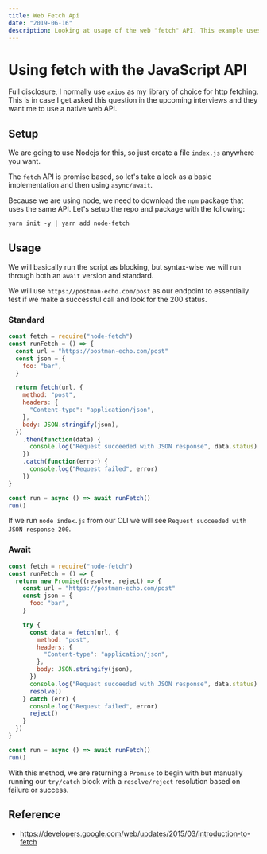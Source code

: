```yaml
---
title: Web Fetch Api
date: "2019-06-16"
description: Looking at usage of the web "fetch" API. This example uses the node-fetch library for demonstration purposes.
---
```


# Using fetch with the JavaScript API

Full disclosure, I normally use `axios` as my library of choice for http fetching. This is in case I get asked this question in the upcoming interviews and they want me to use a native web API.

## Setup

We are going to use Nodejs for this, so just create a file `index.js` anywhere you want.

The `fetch` API is promise based, so let's take a look as a basic implementation and then using `async/await`.

Because we are using node, we need to download the `npm` package that uses the same API. Let's setup the repo and package with the following:

```shell
yarn init -y | yarn add node-fetch
```

## Usage

We will basically run the script as blocking, but syntax-wise we will run through both an `await` version and standard.

We will use `https://postman-echo.com/post` as our endpoint to essentially test if we make a successful call and look for the 200 status.

### Standard

```javascript
const fetch = require("node-fetch")
const runFetch = () => {
  const url = "https://postman-echo.com/post"
  const json = {
    foo: "bar",
  }

  return fetch(url, {
    method: "post",
    headers: {
      "Content-type": "application/json",
    },
    body: JSON.stringify(json),
  })
    .then(function(data) {
      console.log("Request succeeded with JSON response", data.status)
    })
    .catch(function(error) {
      console.log("Request failed", error)
    })
}

const run = async () => await runFetch()
run()
```

If we run `node index.js` from our CLI we will see `Request succeeded with JSON response 200`.

### Await

```javascript
const fetch = require("node-fetch")
const runFetch = () => {
  return new Promise((resolve, reject) => {
    const url = "https://postman-echo.com/post"
    const json = {
      foo: "bar",
    }

    try {
      const data = fetch(url, {
        method: "post",
        headers: {
          "Content-type": "application/json",
        },
        body: JSON.stringify(json),
      })
      console.log("Request succeeded with JSON response", data.status)
      resolve()
    } catch (err) {
      console.log("Request failed", error)
      reject()
    }
  })
}

const run = async () => await runFetch()
run()
```

With this method, we are returning a `Promise` to begin with but manually running our `try/catch` block with a `resolve/reject` resolution based on failure or success.

## Reference

- https://developers.google.com/web/updates/2015/03/introduction-to-fetch
